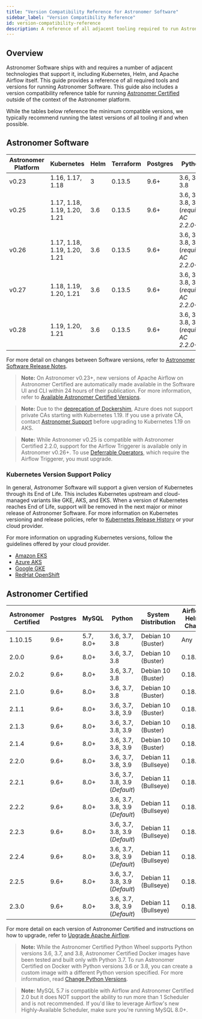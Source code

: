 ```yaml
---
title: "Version Compatibility Reference for Astronomer Software"
sidebar_label: "Version Compatibility Reference"
id: version-compatibility-reference
description: A reference of all adjacent tooling required to run Astronomer Software and corresponding version compatibility.
---
```


## Overview

Astronomer Software ships with and requires a number of adjacent technologies that support it, including Kubernetes, Helm, and Apache Airflow itself. This guide provides a reference of all required tools and versions for running Astronomer Software. This guide also includes a version compatibility reference table for running [Astronomer Certified](image-architecture.md) outside of the context of the Astronomer platform.

While the tables below reference the minimum compatible versions, we typically recommend running the latest versions of all tooling if and when possible.

## Astronomer Software

<!--- Version-specific -->

| Astronomer Platform | Kubernetes                   | Helm | Terraform | Postgres | Python                                    | Astro CLI | Astronomer Certified |
| ------------------- | ---------------------------- | ---- | --------- | -------- | ----------------------------------------- | -------------- | -------------------- |
| v0.23               | 1.16, 1.17, 1.18             | 3    | 0.13.5    | 9.6+     | 3.6, 3.7, 3.8                             | 0.23.x         | All                  |
| v0.25               | 1.17, 1.18, 1.19, 1.20, 1.21 | 3.6  | 0.13.5    | 9.6+     | 3.6, 3.7, 3.8, 3.9 (_requires AC 2.2.0+_) | 0.25.x         | All                  |
| v0.26               | 1.17, 1.18, 1.19, 1.20, 1.21 | 3.6  | 0.13.5    | 9.6+     | 3.6, 3.7, 3.8, 3.9 (_requires AC 2.2.0+_) | 0.26.x         | All                  |
| v0.27               | 1.18, 1.19, 1.20, 1.21       | 3.6  | 0.13.5    | 9.6+     | 3.6, 3.7, 3.8, 3.9 (_requires AC 2.2.0+_) | 0.27.x         | All                  |
| v0.28               | 1.19, 1.20, 1.21             | 3.6  | 0.13.5    | 9.6+     | 3.6, 3.7, 3.8, 3.9 (_requires AC 2.2.0+_) | 0.28.x         | All                  |

For more detail on changes between Software versions, refer to [Astronomer Software Release Notes](release-notes.md).

> **Note:** On Astronomer v0.23+, new versions of Apache Airflow on Astronomer Certified are automatically made available in the Software UI and CLI within 24 hours of their publication. For more information, refer to [Available Astronomer Certified Versions](ac-support-policy.md#astronomer-certified-lifecycle-schedule).

> **Note:** Due to the [deprecation of Dockershim](https://kubernetes.io/blog/2020/12/02/dockershim-faq/), Azure does not support private CAs starting with Kubernetes 1.19. If you use a private CA, contact [Astronomer Support](https://support.astronomer.io) before upgrading to Kubernetes 1.19 on AKS.

> **Note:** While Astronomer v0.25 is compatible with Astronomer Certified 2.2.0, support for the Airflow Triggerer is available only in Astronomer v0.26+. To use [Deferrable Operators](https://airflow.apache.org/docs/apache-airflow/stable/concepts/deferring.html), which require the Airflow Triggerer, you must upgrade.

### Kubernetes Version Support Policy

In general, Astronomer Software will support a given version of Kubernetes through its End of Life. This includes Kubernetes upstream and cloud-managed variants like GKE, AKS, and EKS. When a version of Kubernetes reaches End of Life, support will be removed in the next major or minor release of Astronomer Software. For more information on Kubernetes versioning and release policies, refer to [Kubernetes Release History](https://kubernetes.io/releases/) or your cloud provider.

For more information on upgrading Kubernetes versions, follow the guidelines offered by your cloud provider.

- [Amazon EKS](https://docs.aws.amazon.com/eks/latest/userguide/update-cluster.html)
- [Azure AKS](https://docs.microsoft.com/en-us/azure/aks/upgrade-cluster)
- [Google GKE](https://cloud.google.com/kubernetes-engine/docs/concepts/cluster-upgrades)
- [RedHat OpenShift](https://docs.openshift.com/container-platform/4.6/updating/updating-cluster-between-minor.html)

## Astronomer Certified

| Astronomer Certified | Postgres | MySQL     | Python                         | System Distribution  | Airflow Helm Chart |
| -------------------- | -------- | --------- | ------------------------------ | -------------------- | ------------------ |
| 1.10.15              | 9.6+     | 5.7, 8.0+ | 3.6, 3.7, 3.8                  | Debian 10 (Buster)   | Any                |
| 2.0.0                | 9.6+     | 8.0+      | 3.6, 3.7, 3.8                  | Debian 10 (Buster)   | 0.18.6+            |
| 2.0.2                | 9.6+     | 8.0+      | 3.6, 3.7, 3.8                  | Debian 10 (Buster)   | 0.18.6+            |
| 2.1.0                | 9.6+     | 8.0+      | 3.6, 3.7, 3.8                  | Debian 10 (Buster)   | 0.18.6+            |
| 2.1.1                | 9.6+     | 8.0+      | 3.6, 3.7, 3.8, 3.9             | Debian 10 (Buster)   | 0.18.6+            |
| 2.1.3                | 9.6+     | 8.0+      | 3.6, 3.7, 3.8, 3.9             | Debian 10 (Buster)   | 0.18.6+            |
| 2.1.4                | 9.6+     | 8.0+      | 3.6, 3.7, 3.8, 3.9             | Debian 10 (Buster)   | 0.18.6+            |
| 2.2.0                | 9.6+     | 8.0+      | 3.6, 3.7, 3.8, 3.9             | Debian 11 (Bullseye) | 0.18.6+            |
| 2.2.1                | 9.6+     | 8.0+      | 3.6, 3.7, 3.8, 3.9 (_Default_) | Debian 11 (Bullseye) | 0.18.6+            |
| 2.2.2                | 9.6+     | 8.0+      | 3.6, 3.7, 3.8, 3.9 (_Default_) | Debian 11 (Bullseye) | 0.18.6+            |
| 2.2.3                | 9.6+     | 8.0+      | 3.6, 3.7, 3.8, 3.9 (_Default_) | Debian 11 (Bullseye) | 0.18.6+            |
| 2.2.4                | 9.6+     | 8.0+      | 3.6, 3.7, 3.8, 3.9 (_Default_) | Debian 11 (Bullseye) | 0.18.6+            |
| 2.2.5                | 9.6+     | 8.0+      | 3.6, 3.7, 3.8, 3.9 (_Default_) | Debian 11 (Bullseye) | 0.18.6+            |
| 2.3.0                | 9.6+     | 8.0+      | 3.6, 3.7, 3.8, 3.9 (_Default_) | Debian 11 (Bullseye) | 0.18.6+            |

For more detail on each version of Astronomer Certified and instructions on how to upgrade, refer to [Upgrade Apache Airflow](manage-airflow-versions.md).

> **Note:** While the Astronomer Certified Python Wheel supports Python versions 3.6, 3.7, and 3.8, Astronomer Certified Docker images have been tested and built only with Python 3.7. To run Astronomer Certified on Docker with Python versions 3.6 or 3.8, you can create a custom image with a different Python version specified. For more information, read [Change Python Versions](customize-image.md#build-with-a-different-python-version).

> **Note:** MySQL 5.7 is compatible with Airflow and Astronomer Certified 2.0 but it does NOT support the ability to run more than 1 Scheduler and is not recommended. If you'd like to leverage Airflow's new Highly-Available Scheduler, make sure you're running MySQL 8.0+.
